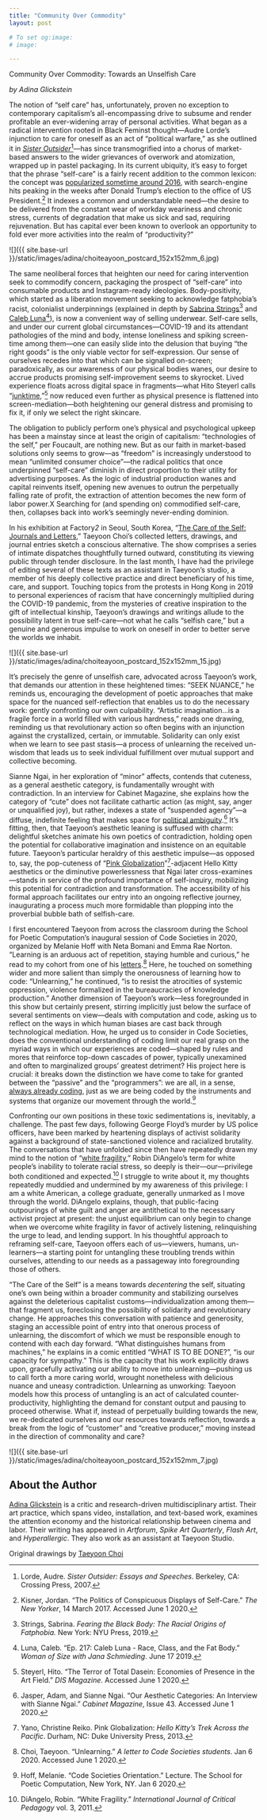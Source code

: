 ```yaml
---
title: "Community Over Commodity"
layout: post

# To set og:image:
# image:  

---
```

 
Community Over Commodity: Towards an Unselfish Care

*by Adina Glickstein*

The notion of “self care” has, unfortunately, proven no exception to contemporary capitalism’s all-encompassing drive to subsume and render profitable an ever-widening array of personal activities. What began as a radical intervention rooted in Black Feminst thought—Audre Lorde’s injunction to care for oneself as an act of “political warfare,” as she outlined it in *[Sister Outsider](https://en.wikipedia.org/wiki/Sister_Outsider)*[^1]—has since transmogrified into a chorus of market-based answers to the wider grievances of overwork and atomization, wrapped up in pastel packaging. In its current ubiquity, it’s easy to forget that the phrase “self-care” is a fairly recent addition to the common lexicon: the concept was [popularized sometime around 2016](https://www.newyorker.com/culture/culture-desk/the-politics-of-selfcare), with search-engine hits peaking in the weeks after Donald Trump’s election to the office of US President.[^2] It indexes a common and understandable need—the desire to be delivered from the constant wear of workday weariness and chronic stress, currents of degradation that make us sick and sad, requiring rejuvenation. But has capital ever been known to overlook an opportunity to fold ever more activities into the realm of “productivity?” 


![]({{ site.base-url }}/static/images/adina/choiteayoon_postcard_152x152mm_6.jpg)

The same neoliberal forces that heighten our need for caring intervention seek to commodify concern, packaging the prospect of “self-care” into consumable products and Instagram-ready ideologies. Body-positivity, which started as a liberation movement seeking to acknowledge fatphobia’s racist, colonialist underpinnings (explained in depth by [Sabrina Strings](https://onlinelibrary.wiley.com/doi/full/10.1111/1467-9566.13098)[^3] and [Caleb Luna](https://www.womanofsize.com/episodes/ep-217-caleb-luna-race-class-and-the-fat-body)[^4]), is now a convenient way of selling underwear. Self-care sells, and under our current global circumstances—COVID-19 and its attendant pathologies of the mind and body, intense loneliness and spiking screen-time among them—one can easily slide into the delusion that buying “the right goods” is the only viable vector for self-expression. Our sense of ourselves recedes into that which can be signalled on-screen; paradoxically, as our awareness of our physical bodies wanes, our desire to accrue products promising self-improvement seems to skyrocket. Lived experience floats across digital space in fragments—what Hito Steyerl calls “[junktime](http://dismagazine.com/discussion/78352/the-terror-of-total-dasein-hito-steyerl/),”[^5] now reduced even further as physical presence is flattened into screen-mediation—both heightening our general distress and promising to fix it, if only we select the right skincare. 

The obligation to publicly perform one’s physical and psychological upkeep has been a mainstay since at least the origin of capitalism: “technologies of the self,” per Foucault, are nothing new. But as our faith in market-based solutions only seems to grow—as “freedom” is increasingly understood to mean “unlimited consumer choice”—the radical politics that once underpinned “self-care” diminish in direct proportion to their utility for advertising purposes. As the logic of industrial production wanes and capital reinvents itself, opening new avenues to outrun the perpetually falling rate of profit, the extraction of attention becomes the new form of labor power.X Searching for (and spending on) commodified self-care, then, collapses back into work’s seemingly never-ending dominion. 

In his exhibition at Factory*2* in Seoul, South Korea, “[The Care of the Self: Journals and Letters](http://factory483.org/index.php?mid=exhibition&document_srl=13366),” Taeyoon Choi’s collected letters, drawings, and journal entries sketch a conscious alternative. The show comprises a series of intimate dispatches thoughtfully turned outward, constituting its viewing public through tender disclosure. In the last month, I have had the privilege of editing several of these texts as an assistant in Taeyoon’s studio, a member of his deeply collective practice and direct beneficiary of his time, care, and support. Touching topics from the protests in Hong Kong in 2019 to personal experiences of racism that have concerningly multiplied during the COVID-19 pandemic, from the mysteries of creative inspiration to the gift of intellectual kinship, Taeyoon’s drawings and writings allude to the possibility latent in true self-care—not what he calls “selfish care,” but a genuine and generous impulse to work on oneself in order to better serve the worlds we inhabit.

![]({{ site.base-url }}/static/images/adina/choiteayoon_postcard_152x152mm_15.jpg)

It’s precisely the genre of unselfish care, advocated  across Taeyoon’s work, that demands our attention in these heightened times: “SEEK NUANCE,” he reminds us, encouraging the development of poetic approaches that make space for the nuanced self-reflection that enables us to do the necessary work: gently confronting our own culpability. “Artistic imagination...is a fragile force in a world filled with various hardness,” reads one drawing, reminding us that revolutionary action so often begins with an injunction against the crystallized, certain, or immutable. Solidarity can only exist when we learn to see past stasis—a process of unlearning the received un-wisdom that leads us to seek individual fulfillment over mutual support and collective becoming. 

Sianne Ngai, in her exploration of “minor” affects, contends that cuteness, as a general aesthetic category, is fundamentally wrought with contradiction. In an interview for Cabinet Magazine, she explains how the category of “cute” does not facilitate cathartic action (as might, say, anger or unqualified joy), but rather, indexes a state of “suspended agency”—a diffuse, indefinite feeling that makes space for [political ambiguity](http://www.cabinetmagazine.org/issues/43/jasper_ngai.php).[^6] It’s fitting, then, that Taeyoon’s aesthetic leaning is suffused with charm: delightful sketches animate his own poetics of contradiction, holding open the potential for collaborative imagination and insistence on an equitable future. Taeyoon’s particular heraldry of this aesthetic impulse—as opposed to, say, the pop-cuteness of “[Pink Globalization](https://www.dukeupress.edu/pink-globalization)”[^7]-adjacent Hello Kitty aesthetics or the diminutive powerlessness that Ngai later cross-examines—stands in service of the profound importance of self-inquiry, mobilizing this potential for contradiction and transformation. The accessibility of his formal approach facilitates our entry into an ongoing reflective journey, inaugurating a process much more formidable than plopping into the proverbial bubble bath of selfish-care.  

I first encountered Taeyoon from across the classroom during the School for Poetic Computation’s inaugural session of Code Societies in 2020, organized by Melanie Hoff with Neta Bomani and Emma Rae Norton. “Learning is an arduous act of repetition, staying humble and curious,” he read to my cohort from one of his [letters](http://sfpc.io/code-societies/blog/2020-unlearning.html).[^8] Here, he touched on something wider and more salient than simply the onerousness of learning how to code: “Unlearning,” he continued, “is to resist the atrocities of systemic oppression, violence formalized in the bureaucracies of knowledge production.” Another dimension of Taeyoon’s work—less foregrounded in this show but certainly present, stirring implicitly just below the surface of several sentiments on view—deals with computation and code, asking us to reflect on the ways in which human biases are cast back through technological mediation. How, he urged us to consider in Code Societies, does the conventional understanding of coding limit our real grasp on the myriad ways in which our experiences are coded—shaped by rules and mores that reinforce top-down cascades of power, typically unexamined and often to marginalized groups’ greatest detriment? His project here is crucial: it breaks down the distinction we have come to take for granted between the “passive” and the “programmers”: we are all, in a sense, [always already coding](http://sfpc.io/code-societies/blog/2020-code-societies-orientation.html), just as we are being coded by the instruments and systems that organize our movement through the world.[^9]

Confronting our own positions in these toxic sedimentations is, inevitably, a challenge. The past few days, following George Floyd’s murder by US police officers, have been marked by heartening displays of activist solidarity against a background of state-sanctioned violence and racialized brutality. The conversations that have unfolded since then have repeatedly drawn my mind to the notion of “[white fragility](https://libjournal.uncg.edu/ijcp/article/view/249),” Robin DiAngelo’s term for white people’s inability to tolerate racial stress, so deeply is their—our—privilege both conditioned and expected.[^10] I struggle to write about it, my thoughts repeatedly muddied and undermined by my awareness of this privilege: I am a white American, a college graduate, generally unmarked as I move through the world. DiAngelo explains, though, that public-facing outpourings of white guilt and anger are antithetical to the necessary activist project at present: the unjust equilibrium can only begin to change when we overcome white fragility in favor of actively listening, relinquishing the urge to lead, and lending support. 
In his thoughtful approach to reframing self-care, Taeyoon offers each of us—viewers, humans, un-learners—a starting point for untangling these troubling trends within ourselves, attending to our needs as a passageway into foregrounding those of others. 

“The Care of the Self” is a means towards *decentering* the self, situating one’s own being within a broader community and stabilizing ourselves against the deleterious capitalist customs—individualization among them—that fragment us, foreclosing the possibility of solidarity and revolutionary change. He approaches this conversation with patience and generosity, staging an accessible point of entry into that onerous process of unlearning, the discomfort of which we must be responsible enough to contend with each day forward. “What distinguishes humans from machines,” he explains in a comic entitled “WHAT IS TO BE DONE?”, “is our capacity for sympathy.” This is the capacity that his work explicitly draws upon, gracefully activating our ability to move into unlearning—pushing us to call forth a more caring world, wrought nonetheless with delicious nuance and uneasy contradiction. Unlearning as unworking: Taeyoon models how this process of untangling is an act of calculated counter-productivity, highlighting the demand for constant output and pausing to proceed otherwise. What if, instead of perpetually building towards the new, we re-dedicated ourselves and our resources towards reflection, towards a break from the logic of “customer” and “creative producer,” moving instead in the direction of commonality and care?

![]({{ site.base-url }}/static/images/adina/choiteayoon_postcard_152x152mm_7.jpg)


## About the Author

[Adina Glickstein](https://adinaglickstein.com/) is a critic and research-driven multidisciplinary artist. Their art practice, which spans video, installation, and text-based work, examines the attention economy and the historical relationship between cinema and labor. Their writing has appeared in *Artforum*, *Spike Art Quarterly*, *Flash Art*, and *Hyperallergic*. They also work as an assistant at Taeyoon Studio.

Original drawings by [Taeyoon Choi](https://taeyoonchoi.com)

[^1]:Lorde, Audre. *Sister Outsider: Essays and Speeches*. Berkeley, CA: Crossing Press, 2007. 

[^2]:Kisner, Jordan. “The Politics of Conspicuous Displays of Self-Care.” *The New Yorker*, 14 March 2017. Accessed June 1 2020.

[^3]:Strings, Sabrina. *Fearing the Black Body: The Racial Origins of Fatphobia.* New York: NYU Press, 2019.

[^4]:Luna, Caleb. “Ep. 217: Caleb Luna - Race, Class, and the Fat Body.” *Woman of Size with Jana Schmieding*. June 17 2019. 

[^5]:Steyerl, Hito. “The Terror of Total Dasein: Economies of Presence in the Art Field.” *DIS Magazine*. Accessed June 1 2020.

[^6]:Jasper, Adam, and Sianne Ngai. “Our Aesthetic Categories: An Interview with Sianne Ngai.” *Cabinet Magazine*, Issue 43. Accessed June 1 2020.

[^7]:Yano, Christine Reiko. Pink Globalization: *Hello Kitty’s Trek Across the Pacific*. Durham, NC: Duke University Press, 2013. 

[^8]:Choi, Taeyoon. “Unlearning.” *A letter to Code Societies students*. Jan 6 2020. Accessed June 1 2020. 

[^9]:Hoff, Melanie. “Code Societies Orientation.” Lecture. The School for Poetic Computation, New York, NY. Jan 6 2020. 

[^10]:DiAngelo, Robin. “White Fragility.” *International Journal of Critical Pedagogy* vol. 3, 2011. 